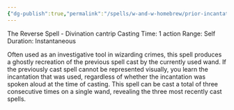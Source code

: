 ```yaml
---
{"dg-publish":true,"permalink":"/spells/w-and-w-homebrew/prior-incantato/"}
---
```


The Reverse Spell - Divination cantrip 
Casting Time: 1 action 
Range: Self 
Duration: Instantaneous 

Often used as an investigative tool in wizarding crimes, this spell produces a ghostly recreation of the previous spell cast by the currently used wand. If the previously cast spell cannot be represented visually, you learn the incantation that was used, regardless of whether the incantation was spoken aloud at the time of casting. This spell can be cast a total of three consecutive times on a single wand, revealing the three most recently cast spells.